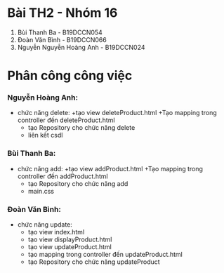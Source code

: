 # Bài TH2 - Nhóm 16
1. Bùi Thanh Ba - B19DCCN054
2. Đoàn Văn Bình - B19DCCN066
3. Nguyễn Nguyễn Hoàng Anh - B19DCCN024

# Phân công công việc
### Nguyễn Hoàng Anh: 
- chức năng delete:
   +tạo view deleteProduct.html
   +Tạo mapping trong controller đến deleteProduct.html
   + tạo Repository cho chức năng delete
   + liên kết csdl
### Bùi Thanh Ba: 
- chức năng add:
   +tạo view addProduct.html
   +Tạo mapping trong controller đến addProduct.html
   + tạo Repository cho chức năng add
   + main.css
### Đoàn Văn Bình: 
- chức năng update:
   + tạo view index.html
   + tạo view displayProduct.html
   + tạo view updateProduct.html
   + tạo mapping trong controller đến updateProduct.html
   + tạo Repository cho chức năng updateProduct
